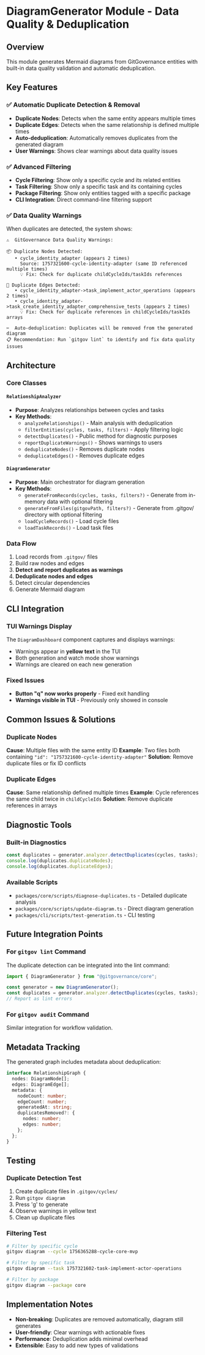 # DiagramGenerator Module - Data Quality & Deduplication

## Overview

This module generates Mermaid diagrams from GitGovernance entities with built-in data quality validation and automatic deduplication.

## Key Features

### ✅ Automatic Duplicate Detection & Removal

- **Duplicate Nodes**: Detects when the same entity appears multiple times
- **Duplicate Edges**: Detects when the same relationship is defined multiple times
- **Auto-deduplication**: Automatically removes duplicates from the generated diagram
- **User Warnings**: Shows clear warnings about data quality issues

### ✅ Advanced Filtering

- **Cycle Filtering**: Show only a specific cycle and its related entities
- **Task Filtering**: Show only a specific task and its containing cycles
- **Package Filtering**: Show only entities tagged with a specific package
- **CLI Integration**: Direct command-line filtering support

### ✅ Data Quality Warnings

When duplicates are detected, the system shows:

```
⚠️  GitGovernance Data Quality Warnings:

📦 Duplicate Nodes Detected:
   • cycle_identity_adapter (appears 2 times)
     Source: 1757321600-cycle-identity-adapter (same ID referenced multiple times)
     💡 Fix: Check for duplicate childCycleIds/taskIds references

🔗 Duplicate Edges Detected:
   • cycle_identity_adapter->task_implement_actor_operations (appears 2 times)
   • cycle_identity_adapter->task_create_identity_adapter_comprehensive_tests (appears 2 times)
     💡 Fix: Check for duplicate references in childCycleIds/taskIds arrays

✂️  Auto-deduplication: Duplicates will be removed from the generated diagram
📋 Recommendation: Run `gitgov lint` to identify and fix data quality issues
```

## Architecture

### Core Classes

#### `RelationshipAnalyzer`

- **Purpose**: Analyzes relationships between cycles and tasks
- **Key Methods**:
  - `analyzeRelationships()` - Main analysis with deduplication
  - `filterEntities(cycles, tasks, filters)` - Apply filtering logic
  - `detectDuplicates()` - Public method for diagnostic purposes
  - `reportDuplicateWarnings()` - Shows warnings to users
  - `deduplicateNodes()` - Removes duplicate nodes
  - `deduplicateEdges()` - Removes duplicate edges

#### `DiagramGenerator`

- **Purpose**: Main orchestrator for diagram generation
- **Key Methods**:
  - `generateFromRecords(cycles, tasks, filters?)` - Generate from in-memory data with optional filtering
  - `generateFromFiles(gitgovPath, filters?)` - Generate from .gitgov/ directory with optional filtering
  - `loadCycleRecords()` - Load cycle files
  - `loadTaskRecords()` - Load task files

### Data Flow

1. Load records from `.gitgov/` files
2. Build raw nodes and edges
3. **Detect and report duplicates as warnings**
4. **Deduplicate nodes and edges**
5. Detect circular dependencies
6. Generate Mermaid diagram

## CLI Integration

### TUI Warnings Display

The `DiagramDashboard` component captures and displays warnings:

- Warnings appear in **yellow text** in the TUI
- Both generation and watch mode show warnings
- Warnings are cleared on each new generation

### Fixed Issues

- **Button "q" now works properly** - Fixed exit handling
- **Warnings visible in TUI** - Previously only showed in console

## Common Issues & Solutions

### Duplicate Nodes

**Cause**: Multiple files with the same entity ID
**Example**: Two files both containing `"id": "1757321600-cycle-identity-adapter"`
**Solution**: Remove duplicate files or fix ID conflicts

### Duplicate Edges

**Cause**: Same relationship defined multiple times
**Example**: Cycle references the same child twice in `childCycleIds`
**Solution**: Remove duplicate references in arrays

## Diagnostic Tools

### Built-in Diagnostics

```typescript
const duplicates = generator.analyzer.detectDuplicates(cycles, tasks);
console.log(duplicates.duplicateNodes);
console.log(duplicates.duplicateEdges);
```

### Available Scripts

- `packages/core/scripts/diagnose-duplicates.ts` - Detailed duplicate analysis
- `packages/core/scripts/update-diagram.ts` - Direct diagram generation
- `packages/cli/scripts/test-generation.ts` - CLI testing

## Future Integration Points

### For `gitgov lint` Command

The duplicate detection can be integrated into the lint command:

```typescript
import { DiagramGenerator } from "@gitgovernance/core";

const generator = new DiagramGenerator();
const duplicates = generator.analyzer.detectDuplicates(cycles, tasks);
// Report as lint errors
```

### For `gitgov audit` Command

Similar integration for workflow validation.

## Metadata Tracking

The generated graph includes metadata about deduplication:

```typescript
interface RelationshipGraph {
  nodes: DiagramNode[];
  edges: DiagramEdge[];
  metadata: {
    nodeCount: number;
    edgeCount: number;
    generatedAt: string;
    duplicatesRemoved?: {
      nodes: number;
      edges: number;
    };
  };
}
```

## Testing

### Duplicate Detection Test

1. Create duplicate files in `.gitgov/cycles/`
2. Run `gitgov diagram`
3. Press 'g' to generate
4. Observe warnings in yellow text
5. Clean up duplicate files

### Filtering Test

```bash
# Filter by specific cycle
gitgov diagram --cycle 1756365288-cycle-core-mvp

# Filter by specific task
gitgov diagram --task 1757321602-task-implement-actor-operations

# Filter by package
gitgov diagram --package core
```

## Implementation Notes

- **Non-breaking**: Duplicates are removed automatically, diagram still generates
- **User-friendly**: Clear warnings with actionable fixes
- **Performance**: Deduplication adds minimal overhead
- **Extensible**: Easy to add new types of validations
